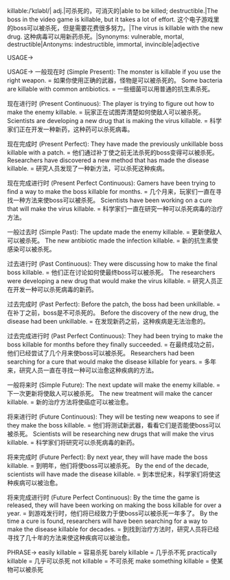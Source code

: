 killable:/ˈkɪləbl/| adj.|可杀死的，可消灭的|able to be killed; destructible.|The boss in the video game is killable, but it takes a lot of effort.  这个电子游戏里的boss可以被杀死，但是需要花费很多努力。|The virus is killable with the new drug.  这种病毒可以用新药杀死。|Synonyms: vulnerable, mortal, destructible|Antonyms: indestructible, immortal, invincible|adjective


USAGE->

USAGE->
一般现在时 (Simple Present):
The monster is killable if you use the right weapon. = 如果你使用正确的武器，怪物是可以被杀死的。
Some bacteria are killable with common antibiotics. = 一些细菌可以用普通的抗生素杀死。


现在进行时 (Present Continuous):
The player is trying to figure out how to make the enemy killable. = 玩家正在试图弄清楚如何使敌人可以被杀死。
Scientists are developing a new drug that is making the virus killable. = 科学家们正在开发一种新药，这种药可以杀死病毒。


现在完成时 (Present Perfect):
They have made the previously unkillable boss killable with a patch. = 他们通过补丁使之前无法杀死的boss变得可以被杀死。
Researchers have discovered a new method that has made the disease killable. = 研究人员发现了一种新方法，可以杀死这种疾病。


现在完成进行时 (Present Perfect Continuous):
Gamers have been trying to find a way to make the boss killable for months. = 几个月来，玩家们一直在寻找一种方法来使boss可以被杀死。
Scientists have been working on a cure that will make the virus killable. = 科学家们一直在研究一种可以杀死病毒的治疗方法。


一般过去时 (Simple Past):
The update made the enemy killable. = 更新使敌人可以被杀死。
The new antibiotic made the infection killable. = 新的抗生素使感染可以被杀死。


过去进行时 (Past Continuous):
They were discussing how to make the final boss killable. = 他们正在讨论如何使最终boss可以被杀死。
The researchers were developing a new drug that would make the virus killable. = 研究人员正在开发一种可以杀死病毒的新药。


过去完成时 (Past Perfect):
Before the patch, the boss had been unkillable. = 在补丁之前，boss是不可杀死的。
Before the discovery of the new drug, the disease had been unkillable. = 在发现新药之前，这种疾病是无法治愈的。


过去完成进行时 (Past Perfect Continuous):
They had been trying to make the boss killable for months before they finally succeeded. = 在最终成功之前，他们已经尝试了几个月来使boss可以被杀死。
Researchers had been searching for a cure that would make the disease killable for years. = 多年来，研究人员一直在寻找一种可以治愈这种疾病的方法。


一般将来时 (Simple Future):
The next update will make the enemy killable. = 下一次更新将使敌人可以被杀死。
The new treatment will make the cancer killable. = 新的治疗方法将使癌症可以被治愈。


将来进行时 (Future Continuous):
They will be testing new weapons to see if they make the boss killable. = 他们将测试新武器，看看它们是否能使boss可以被杀死。
Scientists will be researching new drugs that will make the virus killable. = 科学家们将研究可以杀死病毒的新药。


将来完成时 (Future Perfect):
By next year, they will have made the boss killable. = 到明年，他们将使boss可以被杀死。
By the end of the decade, scientists will have made the disease killable. = 到本世纪末，科学家们将使这种疾病可以被治愈。


将来完成进行时 (Future Perfect Continuous):
By the time the game is released, they will have been working on making the boss killable for over a year. = 到游戏发行时，他们将已经致力于使boss可以被杀死一年多了。
By the time a cure is found, researchers will have been searching for a way to make the disease killable for decades. = 到找到治疗方法时，研究人员将已经寻找了几十年的方法来使这种疾病可以被治愈。


PHRASE->
easily killable = 容易杀死
barely killable = 几乎杀不死
practically killable = 几乎可以杀死
not killable = 不可杀死
make something killable = 使某物可以被杀死
